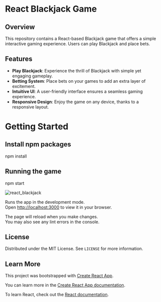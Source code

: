 # React Blackjack Game

## Overview
This repository contains a React-based Blackjack game that offers a simple interactive gaming experience. Users can play Blackjack and place bets.

## Features
- **Play Blackjack**: Experience the thrill of Blackjack with simple yet engaging gameplay.
- **Betting System**: Place bets on your games to add an extra layer of excitement.
- **Intuitive UI**: A user-friendly interface ensures a seamless gaming experience.
- **Responsive Design**: Enjoy the game on any device, thanks to a responsive layout.

# Getting Started

## Install npm packages

npm install

## Running the game

npm start

![react_blackjack](https://github.com/lankan01/quest1-blackjack/assets/108777684/4bb66fd4-2743-4317-96ac-c01b03989818)


Runs the app in the development mode.\
Open [http://localhost:3000](http://localhost:3000) to view it in your browser.

The page will reload when you make changes.\
You may also see any lint errors in the console.

## License
Distributed under the MIT License. See `LICENSE` for more information.


## Learn More

This project was bootstrapped with [Create React App](https://github.com/facebook/create-react-app).

You can learn more in the [Create React App documentation](https://facebook.github.io/create-react-app/docs/getting-started).

To learn React, check out the [React documentation](https://reactjs.org/).
